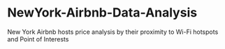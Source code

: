 # NewYork-Airbnb-Data-Analysis
New York Airbnb hosts price analysis by their proximity to Wi-Fi hotspots and Point of Interests
